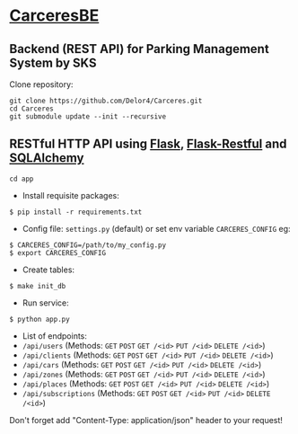 [CarceresBE](https://github.com/Delor4/CarceresBE)
===================
Backend (REST API) for Parking Management System by SKS
---

Clone repository:
```
git clone https://github.com/Delor4/Carceres.git
cd Carceres
git submodule update --init --recursive
```
RESTful HTTP API using [Flask](https://github.com/pallets/flask), [Flask-Restful](https://github.com/flask-restful/flask-restful) and [SQLAlchemy](https://github.com/zzzeek/sqlalchemy)
-------------------

```
cd app
```

- Install requisite packages:
```shell
$ pip install -r requirements.txt
```
- Config file:
`settings.py` (default) or set env variable `CARCERES_CONFIG` eg:
```shell
$ CARCERES_CONFIG=/path/to/my_config.py
$ export CARCERES_CONFIG
```

- Create tables:
```shell
$ make init_db
```

- Run service:
```shell
$ python app.py
```
- List of endpoints:
- `/api/users`
    (Methods: `GET` `POST` `GET /<id>` `PUT /<id>` `DELETE /<id>`)
- `/api/clients`
    (Methods: `GET` `POST` `GET /<id>` `PUT /<id>` `DELETE /<id>`)
- `/api/cars`
    (Methods: `GET` `POST` `GET /<id>` `PUT /<id>` `DELETE /<id>`)
- `/api/zones`
    (Methods: `GET` `POST` `GET /<id>` `PUT /<id>` `DELETE /<id>`)
- `/api/places`
    (Methods: `GET` `POST` `GET /<id>` `PUT /<id>` `DELETE /<id>`)
- `/api/subscriptions`
    (Methods: `GET` `POST` `GET /<id>` `PUT /<id>` `DELETE /<id>`)

Don't forget add "Content-Type: application/json" header to your request!

